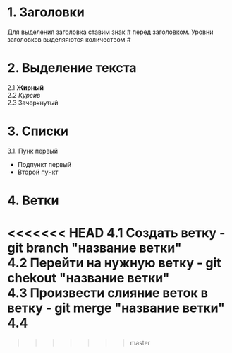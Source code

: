 # 1. Заголовки
Для выделения заголовка ставим знак # перед заголовком. Уровни заголовков выделяяются количеством #  
# 2. Выделение текста
2.1 __Жирный__  
2.2 *Курсив*  
2.3 ~~Зачеркнутый~~  

# 3. Списки
3.1. Пунк первый  
   - Подпункт первый  
   - Второй пункт

# 4. Ветки
<<<<<<< HEAD
4.1 Создать ветку - git branch "название ветки"  
4.2 Перейти на нужную ветку - git chekout "название ветки"   
4.3 Произвести слияние веток в ветку - git merge "название ветки"
4.4
=======
>>>>>>> master
